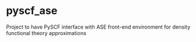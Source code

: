 # pyscf_ase
Project to have PySCF interface with ASE front-end environment for density functional theory approximations
